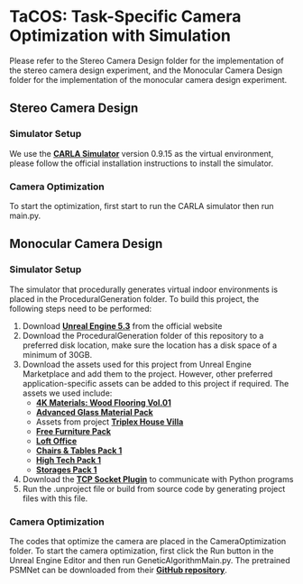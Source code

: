 TaCOS: Task-Specific Camera Optimization with Simulation
===============
Please refer to the Stereo Camera Design folder for the implementation of the stereo camera design experiment, and the Monocular Camera Design folder for the implementation of the monocular camera design experiment. 

## Stereo Camera Design
### Simulator Setup
We use the [**CARLA Simulator**](https://carla.org//) version 0.9.15 as the virtual environment, please follow the official installation instructions to install the simulator.

### Camera Optimization
To start the optimization, first start to run the CARLA simulator then run main.py.

## Monocular Camera Design
### Simulator Setup
The simulator that procedurally generates virtual indoor environments is placed in the ProceduralGeneration folder. To build this project, the following steps need to be performed:
1. Download [**Unreal Engine 5.3**](https://www.unrealengine.com/en-US/download) from the official website
2. Download the ProceduralGeneration folder of this repository to a preferred disk location, make sure the location has a disk space of a minimum of 30GB.
3. Download the assets used for this project from Unreal Engine Marketplace and add them to the project. However, other preferred application-specific assets can be added to this project if required. The assets we used include:
   * [**4K Materials: Wood Flooring Vol.01**](https://www.unrealengine.com/marketplace/en-US/product/4k-materials-wood-flooring)
   * [**Advanced Glass Material Pack**](https://www.unrealengine.com/marketplace/en-US/product/advanced-glass-material-pack)
   * Assets from project [**Triplex House Villa**](https://www.unrealengine.com/marketplace/en-US/product/big-triplex-house-villa)
   * [**Free Furniture Pack**](https://www.unrealengine.com/marketplace/en-US/product/a4907129f69c44a892f76782489736ab)
   * [**Loft Office**](https://www.unrealengine.com/marketplace/en-US/product/loft-office-modular)
   * [**Chairs & Tables Pack 1**](https://www.unrealengine.com/marketplace/en-US/product/twinmotion-chairs-tables-pack-1)
   * [**High Tech Pack 1**](https://www.unrealengine.com/marketplace/en-US/product/twinmotion-high-tech-pack-1)
   * [**Storages Pack 1**](https://www.unrealengine.com/marketplace/en-US/product/twinmotion-storages-pack-1)
4. Download the [**TCP Socket Plugin**](https://github.com/CodeSpartan/UE4TcpSocketPlugin) to communicate with Python programs
5. Run the .unproject file or build from source code by generating project files with this file.

### Camera Optimization
The codes that optimize the camera are placed in the CameraOptimization folder. To start the camera optimization, first click the Run button in the Unreal Engine Editor and then run GeneticAlgorithmMain.py. The pretrained PSMNet can be downloaded from their [**GitHub repository**](https://github.com/JiaRenChang/PSMNet).
